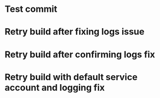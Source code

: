 # Test commit
# Retry build after fixing logs issue
# Retry build after confirming logs fix
# Retry build with default service account and logging fix
